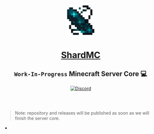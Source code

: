 <p align="center">
  <a href="https://shardmc.github.io/" target="_blank"><img src="https://raw.githubusercontent.com/ShardMC/ward/main/logo/4096x4096/logo_phoneless.png" width="20%">
    <h1 align="center"> ShardMC </h1>
  </a>
</p>

<h2 align="center"><code>Work-In-Progress</code> Minecraft Server Core 💻</h2>

<p align="center"><a href='https://shardmc.github.io/discord' target="_blank"><img alt='Discord' src='https://img.shields.io/badge/Discord-100000?style=for-the-badge&logo=Discord&logoColor=white&labelColor=0037FF&color=black'/></a></p>


<br></br>
> Note: repository and releases will be published as soon as we will finish the server core.
-
